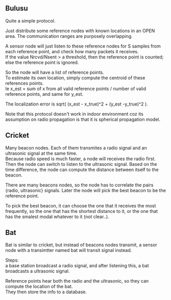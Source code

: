 Bulusu
--------------------------

Quite a simple protocol.

Just distribute some reference nodes with known locations in an OPEN area. 
The communication ranges are purposely overlapping.

A sensor node will just listen to these reference nodes for S samples from each reference point, 
and check how many packets it receives.  
If the value Nrcvd/Nsent > a threshold, then the reference point is counted; 
else the reference point is ignored.

So the node will have a list of reference points.  
To estimate its own location, simply compute the centroid of these references points.  
Ie x_est = sum of x from all valid reference points / number of valid reference points, 
and same for y_est.

The localization error is sqrt( (x_est - x_true)^2 + (y_est -y_true)^2 ).

Note that this protocol doesn't work in indoor environment coz its assumption on radio propagation
is that it is spherical propagation model.


Cricket
----------------------------
 
Many beacon nodes. 
Each of them transmites a radio signal and an ultrasonic signal at the same time.  
Because radio speed is much faster, a node will receives the radio first.
Then the node can switch to listen to the ultrasonic signal.
Based on the time difference, the node can compute the distance between itself to the beacon.

There are many beacons nodes, so the node has to correlate the pairs {radio, ultrasonic} signals. 
Later the node will pick the best beacon to be the reference point.

To pick the best beacon, it can choose the one that it receives the most frequently,
so the one that has the shortest distance to it,
or the one that has the smalest modal whatever to it (not clear..).


Bat
---------------------------

Bat is similar to cricket,
but instead of beacons nodes transmit, 
a sensor node with a transimtter named bat will transit signal instead.

Steps:  
a base station broadcast a radio signal, 
and after listening this, a bat broadcasts a ultrasonic signal.

Reference points hear both the radio and the ultrasonic, so they can compute the location of the bat.  
They then store the info to a database.
